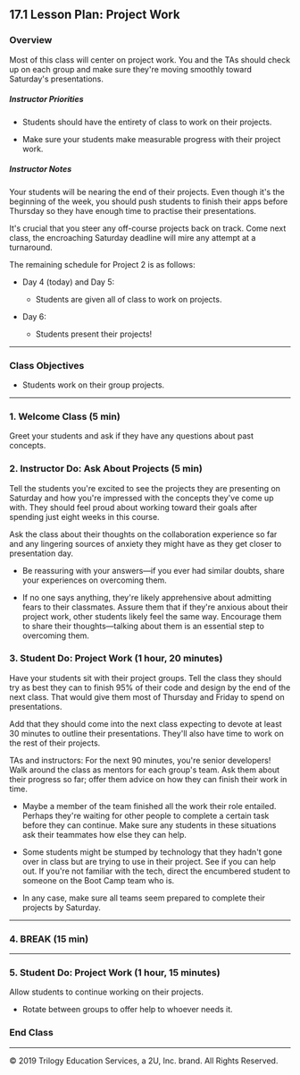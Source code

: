 ## 17.1 Lesson Plan: Project Work

### Overview

Most of this class will center on project work. You and the TAs should check up on each group and make sure they're moving smoothly toward Saturday's presentations.

##### Instructor Priorities

* Students should have the entirety of class to work on their projects.

* Make sure your students make measurable progress with their project work.

##### Instructor Notes

Your students will be nearing the end of their projects. Even though it's the beginning of the week, you should push students to finish their apps before Thursday so they have enough time to practise their presentations.

It's crucial that you steer any off-course projects back on track. Come next class, the encroaching Saturday deadline will mire any attempt at a turnaround.

The remaining schedule for Project 2 is as follows:

* Day 4 (today) and Day 5:

  * Students are given all of class to work on projects.

* Day 6:

  * Students present their projects!

---

### Class Objectives

* Students work on their group projects.

---

### 1. Welcome Class (5 min)

Greet your students and ask if they have any questions about past concepts.

### 2. Instructor Do: Ask About Projects (5 min)

Tell the students you're excited to see the projects they are presenting on Saturday and how you're impressed with the concepts they've come up with. They should feel proud about working toward their goals after spending just eight weeks in this course.

Ask the class about their thoughts on the collaboration experience so far and any lingering sources of anxiety they might have as they get closer to presentation day.

* Be reassuring with your answers—if you ever had similar doubts, share your experiences on overcoming them.

* If no one says anything, they're likely apprehensive about admitting fears to their classmates. Assure them that if they're anxious about their project work, other students likely feel the same way. Encourage them to share their thoughts—talking about them is an essential step to overcoming them.

### 3. Student Do: Project Work (1 hour, 20 minutes)

Have your students sit with their project groups. Tell the class they should try as best they can to finish 95% of their code and design by the end of the next class. That would give them most of Thursday and Friday to spend on presentations.

Add that they should come into the next class expecting to devote at least 30 minutes to outline their presentations. They'll also have time to work on the rest of their projects.

TAs and instructors: For the next 90 minutes, you're senior developers! Walk around the class as mentors for each group's team. Ask them about their progress so far; offer them advice on how they can finish their work in time.

* Maybe a member of the team finished all the work their role entailed. Perhaps they're waiting for other people to complete a certain task before they can continue. Make sure any students in these situations ask their teammates how else they can help.

* Some students might be stumped by technology that they hadn't gone over in class but are trying to use in their project. See if you can help out. If you're not familiar with the tech, direct the encumbered student to someone on the Boot Camp team who is.

* In any case, make sure all teams seem prepared to complete their projects by Saturday.

---

### 4. BREAK (15 min)

---

### 5. Student Do: Project Work (1 hour, 15 minutes)

Allow students to continue working on their projects.

* Rotate between groups to offer help to whoever needs it.

### End Class

---

© 2019 Trilogy Education Services, a 2U, Inc. brand. All Rights Reserved.
